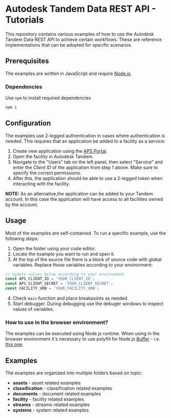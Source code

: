 # Autodesk Tandem Data REST API - Tutorials
This repository contains various examples of how to use the Autodesk Tandem Data REST API to achieve certain workflows. These are reference implementations that can be adopted for specific scenarios.

## Prerequisites
The examples are written in JavaScript and require [Node.js](https://nodejs.org/en).

### Dependencies
Use `npm` to install required dependencies

```sh
npm i
```

## Configuration
The examples use 2-legged authentication in cases where authentication is needed. This requires that an application be added to a facility as a service:
1. Create new application using the [APS Portal](https://aps.autodesk.com/myapps/).
2. Open the facility in Autodesk Tandem.
3. Navigate to the "Users" tab on the left panel, then select "Service" and enter the *Client ID* of the application from step 1 above. Make sure to specify the correct permissions.
4. After this, the application should be able to use a 2-legged token when interacting with the facility.

**NOTE:** As an alternative,the application can be added to your Tandem account. In this case the application will have access to all facilities owned by the account.

## Usage
Most of the examples are self-contained. To run a specific example, use the following steps:
1. Open the folder using your code editor.
2. Locate the example you want to run and open it.
3. At the top of the source file there is a block of source code with global variables. Replace those variables according to your environment:
  ``` js
  // update values below according to your environment
  const APS_CLIENT_ID = 'YOUR_CLIENT_ID';
  const APS_CLIENT_SECRET = 'YOUR_CLIENT_SECRET';
  const FACILITY_URN = 'YOUR_FACILITY_URN';
  ```
4. Check `main` function and place breakpoints as needed.
5. Start debugger. During debugging use the debuger windows to inspect values of variables.

### How to use in the browser environment?
The examples can be executed using Node.js runtime. When using in the browser environment it's necessary to use polyfill for Node.js [Buffer](https://nodejs.org/api/buffer.html) - i.e. [this one](https://github.com/feross/buffer).

## Examples
The examples are organized into multiple folders based on topic:
* **assets** - asset related examples
* **classification** - classification related examples
* **documents** - document related examples
* **facility** - facility related examples
* **streams** - streams related examples
* **systems** - system related examples
